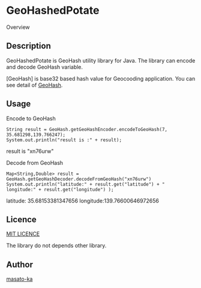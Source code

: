 GeoHashedPotate
====

Overview

## Description

GeoHashedPotate is GeoHash utility library for Java.
The library can encode and decode GeoHash variable.

[GeoHash] is base32 based hash value for Geocooding application.
You can see detail of [GeoHash](https://en.wikipedia.org/wiki/Geohash). 

## Usage

Encode to GeoHash

~~~~
String result = GeoHash.getGeoHashEncoder.encodeToGeoHash(7, 35.681298,139.766247);
System.out.println("result is :" + result);
~~~~
result is "xn76urw"

Decode from GeoHash

~~~~
Map<String,Double> result = GeoHash.getGeoHashDecoder.decodeFromGeoHash("xn76urw")
System.out.println("latitude:" + result.get("latitude") + " longitude:" + result.get("longitude") );
~~~~

latitude: 35.68153381347656 longitude:139.76600646972656

## Licence

[MIT LICENCE](https://github.com/masato-ka/geo-hash-potate/blob/master/LICENSE.txt)

The library do not depends other library.

## Author

[masato-ka](https://twitter.com/masato_ka)